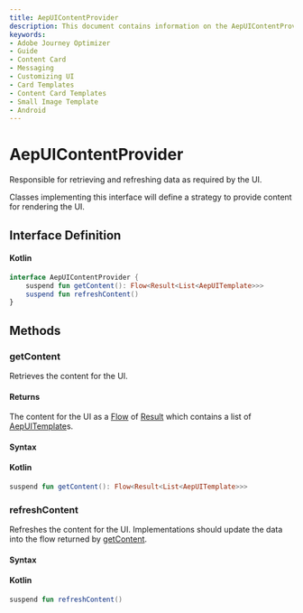 ```yaml
---
title: AepUIContentProvider
description: This document contains information on the AepUIContentProvider interface.
keywords:
- Adobe Journey Optimizer
- Guide
- Content Card
- Messaging
- Customizing UI
- Card Templates
- Content Card Templates
- Small Image Template
- Android
---
```


# AepUIContentProvider

Responsible for retrieving and refreshing data as required by the UI.

Classes implementing this interface will define a strategy to provide content for rendering the UI.

## Interface Definition

<CodeBlock slots="heading, code" repeat="1" languages="Kotlin" />

#### Kotlin

```kotlin
interface AepUIContentProvider {
    suspend fun getContent(): Flow<Result<List<AepUITemplate>>>
    suspend fun refreshContent()
}
```

## Methods

### getContent

Retrieves the content for the UI.

#### Returns

The content for the UI as a [Flow](https://developer.android.com/kotlin/flow) of [Result](https://kotlinlang.org/api/latest/jvm/stdlib/kotlin/-result/) which contains a list of [AepUITemplate](../ui-models/aepuitemplate.md)s.

#### Syntax

<CodeBlock slots="heading, code" repeat="1" languages="Kotlin" />

#### Kotlin

```kotlin
suspend fun getContent(): Flow<Result<List<AepUITemplate>>>
```

### refreshContent

Refreshes the content for the UI. Implementations should update the data into the flow returned by [getContent](#getContent).

#### Syntax

<CodeBlock slots="heading, code" repeat="1" languages="Kotlin" />

#### Kotlin

```kotlin
suspend fun refreshContent()
```
